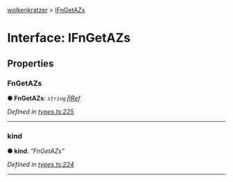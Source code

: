 [wolkenkratzer](../README.md) > [IFnGetAZs](../interfaces/ifngetazs.md)



# Interface: IFnGetAZs


## Properties
<a id="fngetazs"></a>

###  FnGetAZs

**●  FnGetAZs**:  *`string`⎮[IRef](iref.md)* 

*Defined in [types.ts:225](https://github.com/arminhammer/wolkenkratzer/blob/95e243d/src/types.ts#L225)*





___

<a id="kind"></a>

###  kind

**●  kind**:  *"FnGetAZs"* 

*Defined in [types.ts:224](https://github.com/arminhammer/wolkenkratzer/blob/95e243d/src/types.ts#L224)*





___


